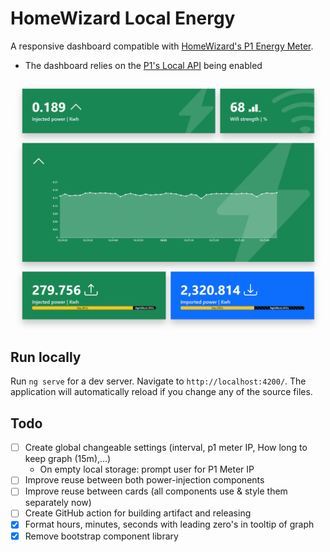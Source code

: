 # HomeWizard Local Energy

A responsive dashboard compatible with [HomeWizard's P1 Energy Meter](https://www.homewizard.com/).
- The dashboard relies on the [P1's Local API](https://homewizard-energy-api.readthedocs.io/) being enabled

![dashboard.png](dashboard.png)

## Run locally

Run `ng serve` for a dev server. Navigate to `http://localhost:4200/`. The application will automatically reload if you change any of the source files.

## Todo
- [ ] Create global changeable settings (interval, p1 meter IP, How long to keep graph (15m),...)
  - On empty local storage: prompt user for P1 Meter IP
- [ ] Improve reuse between both power-injection components
- [ ] Improve reuse between cards (all components use & style them separately now)
- [ ] Create GitHub action for building artifact and releasing
- [x] Format hours, minutes, seconds with leading zero's in tooltip of graph
- [x] Remove bootstrap component library
